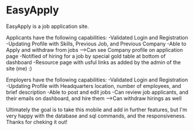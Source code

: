 # EasyApply

EasyApply is a job application site.

Applicants have the following capabilities:
	-Validated Login and Registration
	-Updating Profile with Skills, Previous Job, and Previous Company
	-Able to Apply and withdraw from jobs
	-->Can see Company profile on application page
	-Notified of hiring for a job by special gold table at bottom of dashboard
	-Resource page with usful links as added by the admin of the site (me) :)

Employers have the following capabilities:
	-Validated Login and Registration
	-Updating Profile with Headquarters location, number of employees, and brief description
	-Able to post and edit jobs
	-Can review job applicants, and their emails on dashboard, and hire them
	-->Can withdraw hirings as well

Ultimately the goal is to take this mobile and add in further features, but I'm very happy with the database and sql commands, and the responsiveness. Thanks for cheking it out!
